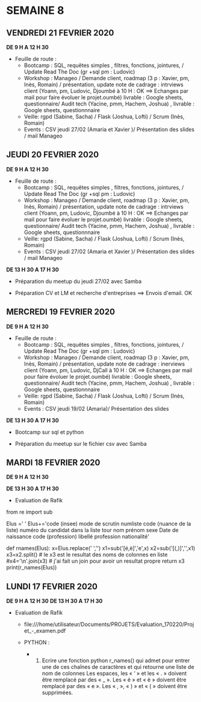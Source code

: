 SEMAINE 8
=========

VENDREDI 21 FEVRIER 2020
------------------------

**DE 9 H A 12 H 30**

- Feuille de route :
 	- Bootcamp : SQL, requêtes simples , filtres, fonctions, jointures, / Update Read The Doc (gr +sql pm : Ludovic)
	- Workshop : Manageo / Demande client, roadmap (3 p : Xavier, pm, Inès, Romain) / présentation, update note de cadrage : intrviews client (Yoann, pm, Ludovic, Djoumbé à 10 H : OK ==> Echanges par mail pour faire évoluer le projet.oumbé) livrable : Google sheets, questionnaire/ Audit tech (Yacine, pmm, Hachem, Joshua) , livrable : Google sheets, questionnnaire
	- Veille: rgpd (Sabine, Sacha)  / Flask (Joshua, Lofti)  / Scrum (Inès, Romain)
	- Events : CSV jeudi 27/02 (Amaria et Xavier )/ Présentation des slides / mail Manageo





JEUDI 20 FEVRIER 2020
---------------------

**DE 9 H A 12 H 30**

- Feuille de route :
 	- Bootcamp : SQL, requêtes simples , filtres, fonctions, jointures, / Update Read The Doc (gr +sql pm : Ludovic)
	- Workshop : Manageo / Demande client, roadmap (3 p : Xavier, pm, Inès, Romain) / présentation, update note de cadrage : intrviews client (Yoann, pm, Ludovic, Djoumbé à 10 H : OK ==> Echanges par mail pour faire évoluer le projet.oumbé) livrable : Google sheets, questionnaire/ Audit tech (Yacine, pmm, Hachem, Joshua) , livrable : Google sheets, questionnnaire
	- Veille: rgpd (Sabine, Sacha)  / Flask (Joshua, Lofti)  / Scrum (Inès, Romain)
	- Events : CSV jeudi 27/02 (Amaria et Xavier )/ Présentation des slides / mail Manageo

**DE 13 H 30 A 17 H 30**

- Préparation du meetup du jeudi 27/02 avec Samba

- Préparation CV et LM  et recherche d'entreprises ==> Envois d'email. OK


MERCREDI 19 FEVRIER 2020
------------------------

**DE 9 H A 12 H 30**

- Feuille de route :
 	- Bootcamp : SQL, requêtes simples , filtres, fonctions, jointures, / Update Read The Doc (gr +sql pm : Ludovic)
	- Workshop : Manageo / Demande client, roadmap (3 p : Xavier, pm, Inès, Romain) / présentation, update note de cadrage : inerviews client (Yoann, pm, Ludovic, DjCall à 10 H : OK ==> Echanges par mail pour faire évoluer le projet.oumbé) livrable : Google sheets, questionnaire/ Audit tech (Yacine, pmm, Hachem, Joshua) , livrable : Google sheets, questionnnaire
	- Veille: rgpd (Sabine, Sacha)  / Flask (Joshua, Lofti)  / Scrum (Inès, Romain)
	- Events : CSV jeudi 19/02 (Amaria)/ Présentation des slides

**DE 13 H 30 A 17 H 30**

- Bootcamp sur sql et python

- Préparation du meetup sur le fichier csv avec Samba



MARDI 18 FEVRIER 2020
---------------------

**DE 9 H A 12 H 30**

**DE 13 H 30 A 17 H 30**

- Evaluation de Rafik

from re import sub

Elus ='                                                                                                                                        '
Elus+='code (insee)    mode de scrutin    numliste    code (nuance de la liste)    numéro du candidat dans la liste    tour    nom    prénom    sexe    Date de naissance    code (profession)    libellé profession    nationalité'

def rnames(Elus):
    x=Elus.replace(' ','')
    x1=sub('[é,è]','e',x)
    x2=sub('[(,)]','',x1)
    x3=x2.split() # le x3 est le resultat des noms de colonnes en liste
    #x4='\n'.join(x3) # j'ai fait un join pour avoir un resultat propre
    return x3
print(r_names(Elus))


LUNDI 17 FEVRIER 2020
---------------------

**DE 9 H A 12 H 30**
**DE 13 H 30 A 17 H 30**

- Evaluation de Rafik

	* file:///home/utilisateur/Documents/PROJETS/Evaluation_170220/Projet_-_examen.pdf

	* PYTHON :
		- 1. Ecrire une fonction python r_names() qui admet pour entrer une de ces chaînes de caractères et qui retourne une liste de nom de colonnes 			Les espaces, les « ‘ » et les « . » doivent être remplacé par des « _ ».
		Les « é » et « è » doivent être remplacé par des « e ».
		Les « , », « ) » et « ( » doivent être supprimées.

